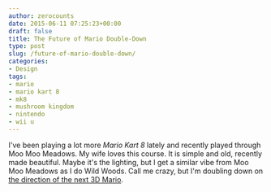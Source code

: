 ```yaml
---
author: zerocounts
date: 2015-06-11 07:25:23+00:00
draft: false
title: The Future of Mario Double-Down
type: post
slug: /future-of-mario-double-down/
categories:
- Design
tags:
- mario
- mario kart 8
- mk8
- mushroom kingdom
- nintendo
- wii u
---
```


I've been playing a lot more _Mario Kart 8_ lately and recently played through Moo Moo Meadows. My wife loves this course. It is simple and old, recently made beautiful. Maybe it's the lighting, but I get a similar vibe from Moo Moo Meadows as I do Wild Woods. Call me crazy, but I'm doubling down on [the direction of the next 3D Mario](/2015/04/26/mario-kart-8-dlc-pack-2-here-we-go/).
